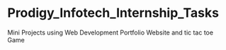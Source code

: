 # Prodigy_Infotech_Internship_Tasks
Mini Projects using Web Development 
Portfolio Website and tic tac toe Game
